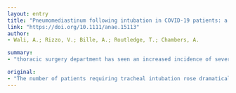 ```yaml
---
layout: entry
title: "Pneumomediastinum following intubation in COVID-19 patients: a case series"
link: "https://doi.org/10.1111/anae.15113"
author:
- Wali, A.; Rizzo, V.; Bille, A.; Routledge, T.; Chambers, A.

summary:
- "thoracic surgery department has seen an increased incidence of severe pneumomediastinum referred for surgical opinion in intubated patients with COVID-19 pneumonitis. Here we present a series of five cases requiring decompression therapy over a 7-day period. We hypothesise that the mechanism for this is the aggressive disease pathophysiology with an increased risk of alveolar damage and tracheobronchial injury. The number of patients requiring traxheal intubation rose dramatically in March and April 2020 a number of cases."

original:
- "The number of patients requiring tracheal intubation rose dramatically in March and April 2020 with the COVID-19 outbreak. Our thoracic surgery department has seen an increased incidence of severe pneumomediastinum referred for surgical opinion in intubated patients with COVID-19 pneumonitis. Here we present a series of five cases of severe pneumomediastinum requiring decompression therapy over a 7-day period in the current COVID-19 outbreak. We hypothesise that the mechanism for this is the aggressive disease pathophysiology with an increased risk of alveolar damage and tracheobronchial injury along with the use of larger bore tracheal tubes and higher ventilation pressures. We present this case series in order to highlight the increased risk of this potentially life-threatening complication among the COVID-19 patient cohort and offer guidance for its management to critical care physicians."
---
```


